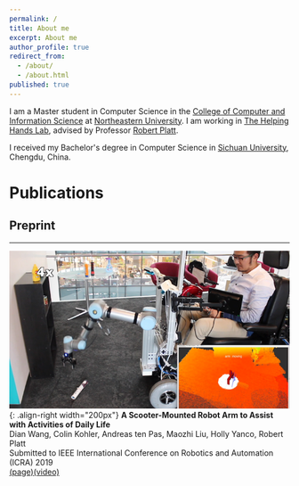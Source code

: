 ```yaml
---
permalink: /
title: About me
excerpt: About me
author_profile: true
redirect_from:
  - /about/
  - /about.html
published: true
---
```


I am a Master student in Computer Science in the [College of Computer and Information Science](https://www.ccis.northeastern.edu) at [Northeastern University](https://www.northeastern.edu). I am working in [The Helping Hands Lab](https://www2.ccs.neu.edu/research/helpinghands/), advised by Professor [Robert Platt](http://www.ccs.neu.edu/home/rplatt/).

I received my Bachelor's degree in Computer Science in [Sichuan University](http://www.scu.edu.cn), Chengdu, China.


# Publications

## Preprint
-------

![](images/scooter.png){: .align-right width="200px"}
**A Scooter-Mounted Robot Arm to Assist with Activities of Daily Life**  
Dian Wang, Colin Kohler, Andreas ten Pas, Maozhi Liu, Holly Yanco, Robert Platt  
Submitted to IEEE International Conference on Robotics and Automation (ICRA) 2019  
[(page)](https://pointw.github.io/scooter-page/)[(video)](https://www.youtube.com/watch?v=-FqXRtMlc4U&t=2s)

<!-- <div>
<img src="images/scooter.JPG"  style="float:left;height: 200px;"/>
  <div style="float:left; max-width:500px">
	<p>A Scooter-Mounted Robot Arm to Assist with Activities of Daily Life
  	   Dian Wang, Colin Kohler, Andreas ten Pas, Maozhi Liu, Holly Yanco, Robert Platt
  	   Submitted to IEEE International Conference on Robotics and Automation (ICRA) 2019
    </p >
</div>
</div> -->
